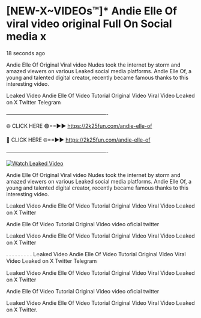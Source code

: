 # [NEW-X~VIDEOs™]* Andie Elle Of viral video original Full On Social media x

18 seconds ago

Andie Elle Of Original Viral video Nudes took the internet by storm and amazed viewers on various Leaked social media platforms. Andie Elle Of, a young and talented digital creator, recently became famous thanks to this interesting video.

L𝚎aked Video Andie Elle Of Video Tutorial Original Video Viral Video L𝚎aked on X Twitter Telegram

———————————————————-

🌐 CLICK HERE 🟢==►► https://2k25fun.com/andie-elle-of

🔴 CLICK HERE 🌐==►► https://2k25fun.com/andie-elle-of

———————————————————-

[![Watch Leaked Video](https://miro.medium.com/v2/resize:fit:828/format:webp/1*cilzJN44JGOrTw9NJCrNHA.gif "Watch Leaked Video")](https://2k25fun.com/andie-elle-of)

Andie Elle Of Original Viral video Nudes took the internet by storm and amazed viewers on various Leaked social media platforms. Andie Elle Of, a young and talented digital creator, recently became famous thanks to this interesting video.

L𝚎aked Video Andie Elle Of Video Tutorial Original Video Viral Video L𝚎aked on X Twitter

Andie Elle Of Video Tutorial Original Video video oficial twitter

L𝚎aked Video Andie Elle Of Video Tutorial Original Video Viral Video L𝚎aked on X Twitter

. . . . . . . . . L𝚎aked Video Andie Elle Of Video Tutorial Original Video Viral Video L𝚎aked on X Twitter Telegram

L𝚎aked Video Andie Elle Of Video Tutorial Original Video Viral Video L𝚎aked on X Twitter

Andie Elle Of Video Tutorial Original Video video oficial twitter

L𝚎aked Video Andie Elle Of Video Tutorial Original Video Viral Video L𝚎aked on X Twitter.